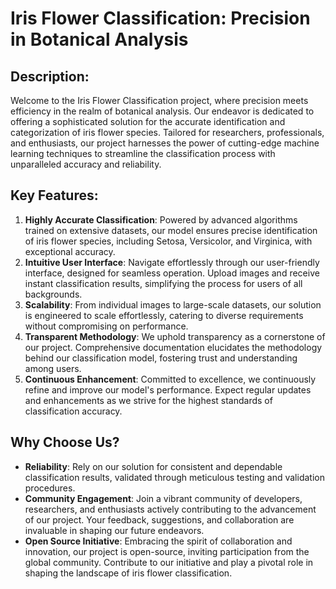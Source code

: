 # Iris Flower Classification: Precision in Botanical Analysis

## Description:
Welcome to the Iris Flower Classification project, where precision meets efficiency in the realm of botanical analysis. Our endeavor is dedicated to offering a sophisticated solution for the accurate identification and categorization of iris flower species. Tailored for researchers, professionals, and enthusiasts, our project harnesses the power of cutting-edge machine learning techniques to streamline the classification process with unparalleled accuracy and reliability.

## Key Features:
1. **Highly Accurate Classification**: Powered by advanced algorithms trained on extensive datasets, our model ensures precise identification of iris flower species, including Setosa, Versicolor, and Virginica, with exceptional accuracy.
2. **Intuitive User Interface**: Navigate effortlessly through our user-friendly interface, designed for seamless operation. Upload images and receive instant classification results, simplifying the process for users of all backgrounds.
3. **Scalability**: From individual images to large-scale datasets, our solution is engineered to scale effortlessly, catering to diverse requirements without compromising on performance.
4. **Transparent Methodology**: We uphold transparency as a cornerstone of our project. Comprehensive documentation elucidates the methodology behind our classification model, fostering trust and understanding among users.
5. **Continuous Enhancement**: Committed to excellence, we continuously refine and improve our model's performance. Expect regular updates and enhancements as we strive for the highest standards of classification accuracy.

## Why Choose Us?
- **Reliability**: Rely on our solution for consistent and dependable classification results, validated through meticulous testing and validation procedures.
- **Community Engagement**: Join a vibrant community of developers, researchers, and enthusiasts actively contributing to the advancement of our project. Your feedback, suggestions, and collaboration are invaluable in shaping our future endeavors.
- **Open Source Initiative**: Embracing the spirit of collaboration and innovation, our project is open-source, inviting participation from the global community. Contribute to our initiative and play a pivotal role in shaping the landscape of iris flower classification.

